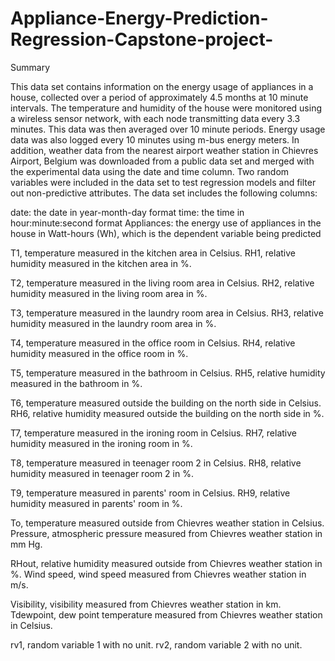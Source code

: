 # Appliance-Energy-Prediction-Regression-Capstone-project-
Summary

This data set contains information on the energy usage of appliances in a house, collected over a period of approximately 4.5 months at 10 minute intervals. The temperature and humidity of the house were monitored using a wireless sensor network, with each node transmitting data every 3.3 minutes. This data was then averaged over 10 minute periods. Energy usage data was also logged every 10 minutes using m-bus energy meters. In addition, weather data from the nearest airport weather station in Chievres Airport, Belgium was downloaded from a public data set and merged with the experimental data using the date and time column. Two random variables were included in the data set to test regression models and filter out non-predictive attributes. The data set includes the following columns:

date: the date in year-month-day format time: the time in hour:minute:second format Appliances: the energy use of appliances in the house in Watt-hours (Wh), which is the dependent variable being predicted

T1, temperature measured in the kitchen area in Celsius.
RH1, relative humidity measured in the kitchen area in %.

T2, temperature measured in the living room area in Celsius.
RH2, relative humidity measured in the living room area in %.

T3, temperature measured in the laundry room area in Celsius.
RH3, relative humidity measured in the laundry room area in %.

T4, temperature measured in the office room in Celsius.
RH4, relative humidity measured in the office room in %.

T5, temperature measured in the bathroom in Celsius.
RH5, relative humidity measured in the bathroom in %.

T6, temperature measured outside the building on the north side in Celsius.
RH6, relative humidity measured outside the building on the north side in %.

T7, temperature measured in the ironing room in Celsius.
RH7, relative humidity measured in the ironing room in %.

T8, temperature measured in teenager room 2 in Celsius.
RH8, relative humidity measured in teenager room 2 in %.

T9, temperature measured in parents' room in Celsius.
RH9, relative humidity measured in parents' room in %.

To, temperature measured outside from Chievres weather station in Celsius.
Pressure, atmospheric pressure measured from Chievres weather station in mm Hg.

RHout, relative humidity measured outside from Chievres weather station in %.
Wind speed, wind speed measured from Chievres weather station in m/s.

Visibility, visibility measured from Chievres weather station in km.
Tdewpoint, dew point temperature measured from Chievres weather station in Celsius.

rv1, random variable 1 with no unit.
rv2, random variable 2 with no unit.
